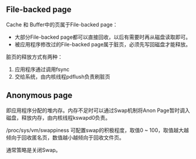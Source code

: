 ## File-backed page

Cache 和 Buffer中的页属于File-backed page：

- 大部分File-backed page都可以直接回收，以后有需要时再从磁盘读取即可。
- 被应用程序修改过的File-backed page属于脏页，必须先写回磁盘才能释放。

脏页的释放方式有两种：

1. 应用程序通过调用fsync
2. 交给系统，由内核线程pdflush负责刷脏页

## Anonymous page

即应用程序分配的堆内存。内存不足时可以通过Swap机制将Anon Page暂时调入磁盘，释放内存，由内核线程kswapd0负责。

/proc/sys/vm/swappiness 可配置swap的积极程度，取值0 ~ 100，取值越大越倾向于回收匿名页，数值越小越倾向于回收文件页。

通常策略是关闭Swap。

